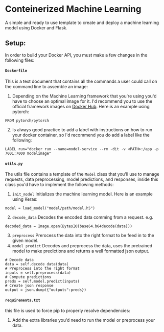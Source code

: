 # Conteinerized Machine Learning
A simple and ready to use template to create and deploy a machine learning model using Docker and Flask.

## Setup:

In order to build your Docker API, you must make a few changes in the following files:
#### `Dockerfile` 
  This is a text document that contains all the commands a user could call on the command line to assemble an image: 
  1. Depending on the Machine Learning framework that you're using you'd have to choose an optimal image for it. I'd recommend you to use the official framework images on [Docker Hub](https://hub.docker.com/). Here is an example using pytorch:
  ``` 
  FROM pytorch/pytorch 
  ```
  2. Is always good practice to add a label with instructions on how to run your docker container, so I'd recommend you do add a label like the following:
  ``` 
  LABEL run="docker run --name=model-service --rm -dit -v <PATH>:/app -p 7001:7000 modelimage"
  ```

#### `utils.py` 
  The utils file contains a template of the `Model` class that you'll use to manage requests, data preprocessing, model predictions, and responses, inside this class you'd have to implement the following methods:
  1. `init_model` Initializes the machine learning model. Here is an example using Keras:
  ```
  model = load_model("model/path/model.h5")
  ```
  2. `decode_data` Decodes the encoded data comming from a request. e.g.
  ```
  decoded_data = Image.open(BytesIO(base64.b64decode(data)))
  ```
  3. `preprocess` Prerocess the data into the right format to be feed in to the given model.
  4. `model_predict` Decodes and preprocess the data, uses the pretrained model to make predictions and returns a well formatted json output.
  ```
  # Decode data
  data = self.decode_data(data)
  # Preprocess into the right format
  inputs = self.preprocess(data)
  # Compute predictions
  preds = self.model.predict(inputs)
  # Create json response
  output = json.dump({"outputs":preds})
  ```

#### `requirements.txt` 
  this file is used to force pip to properly resolve dependencies:
  1. Add the extra libraries you'd need to run the model or preprocess your data.
